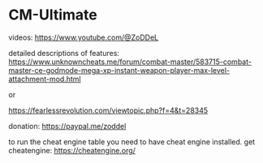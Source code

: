 # CM-Ultimate

videos:
https://www.youtube.com/@ZoDDeL


detailed descriptions of features:
https://www.unknowncheats.me/forum/combat-master/583715-combat-master-ce-godmode-mega-xp-instant-weapon-player-max-level-attachment-mod.html

or

https://fearlessrevolution.com/viewtopic.php?f=4&t=28345


donation:
https://paypal.me/zoddel


to run the cheat engine table you need to have cheat engine installed.
get cheatengine:
https://cheatengine.org/
